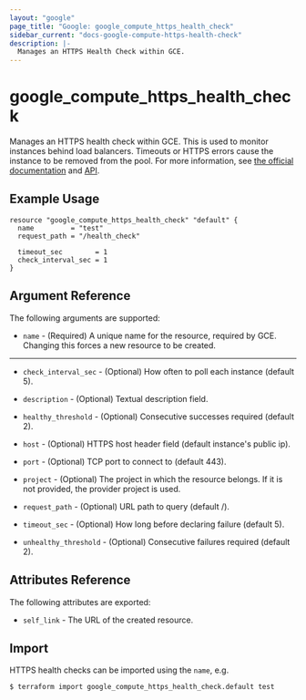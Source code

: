 ```yaml
---
layout: "google"
page_title: "Google: google_compute_https_health_check"
sidebar_current: "docs-google-compute-https-health-check"
description: |-
  Manages an HTTPS Health Check within GCE.
---
```


# google\_compute\_https\_health\_check

Manages an HTTPS health check within GCE. This is used to monitor instances
behind load balancers. Timeouts or HTTPS errors cause the instance to be
removed from the pool. For more information, see [the official
documentation](https://cloud.google.com/compute/docs/load-balancing/health-checks)
and
[API](https://cloud.google.com/compute/docs/reference/latest/httpsHealthChecks).

## Example Usage

```hcl
resource "google_compute_https_health_check" "default" {
  name         = "test"
  request_path = "/health_check"

  timeout_sec        = 1
  check_interval_sec = 1
}
```

## Argument Reference

The following arguments are supported:

* `name` - (Required) A unique name for the resource, required by GCE. Changing
    this forces a new resource to be created.

- - -

* `check_interval_sec` - (Optional) How often to poll each instance (default 5).

* `description` - (Optional) Textual description field.

* `healthy_threshold` - (Optional) Consecutive successes required (default 2).

* `host` - (Optional) HTTPS host header field (default instance's public ip).

* `port` - (Optional) TCP port to connect to (default 443).

* `project` - (Optional) The project in which the resource belongs. If it
    is not provided, the provider project is used.

* `request_path` - (Optional) URL path to query (default /).

* `timeout_sec` - (Optional) How long before declaring failure (default 5).

* `unhealthy_threshold` - (Optional) Consecutive failures required (default 2).


## Attributes Reference

The following attributes are exported:

* `self_link` - The URL of the created resource.

## Import

HTTPS health checks can be imported using the `name`, e.g.

```
$ terraform import google_compute_https_health_check.default test
```
